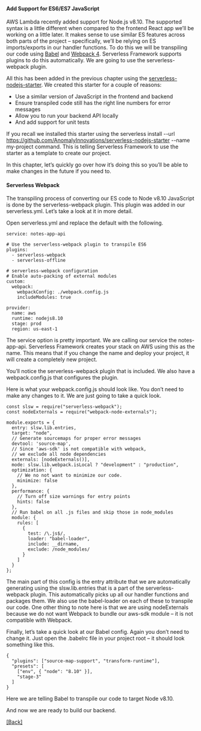 #### **Add Support for ES6/ES7 JavaScript**
AWS Lambda recently added support for Node.js v8.10. The supported syntax is a little different when compared to the frontend React app we’ll be working on a little later. It makes sense to use similar ES features across both parts of the project – specifically, we’ll be relying on ES imports/exports in our handler functions. To do this we will be transpiling our code using [Babel](https://babeljs.io/) and [Webpack 4](https://webpack.github.io/). Serverless Framework supports plugins to do this automatically. We are going to use the serverless-webpack plugin.

All this has been added in the previous chapter using the [serverless-nodejs-starter](https://serverless-stack.com/chapters/serverless-nodejs-starter.html). We created this starter for a couple of reasons:

* Use a similar version of JavaScript in the frontend and backend
* Ensure transpiled code still has the right line numbers for error messages
* Allow you to run your backend API locally
* And add support for unit tests

If you recall we installed this starter using the serverless install --url https://github.com/AnomalyInnovations/serverless-nodejs-starter --name my-project command. This is telling Serverless Framework to use the starter as a template to create our project.

In this chapter, let’s quickly go over how it’s doing this so you’ll be able to make changes in the future if you need to.

#### Serverless Webpack
The transpiling process of converting our ES code to Node v8.10 JavaScript is done by the serverless-webpack plugin. This plugin was added in our serverless.yml. Let’s take a look at it in more detail.

Open serverless.yml and replace the default with the following.

```
service: notes-app-api

# Use the serverless-webpack plugin to transpile ES6
plugins:
  - serverless-webpack
  - serverless-offline

# serverless-webpack configuration
# Enable auto-packing of external modules
custom:
  webpack:
    webpackConfig: ./webpack.config.js
    includeModules: true

provider:
  name: aws
  runtime: nodejs8.10
  stage: prod
  region: us-east-1
```

The service option is pretty important. We are calling our service the notes-app-api. Serverless Framework creates your stack on AWS using this as the name. This means that if you change the name and deploy your project, it will create a completely new project.

You’ll notice the serverless-webpack plugin that is included. We also have a webpack.config.js that configures the plugin.

Here is what your webpack.config.js should look like. You don’t need to make any changes to it. We are just going to take a quick look.

```
const slsw = require("serverless-webpack");
const nodeExternals = require("webpack-node-externals");

module.exports = {
  entry: slsw.lib.entries,
  target: "node",
  // Generate sourcemaps for proper error messages
  devtool: 'source-map',
  // Since 'aws-sdk' is not compatible with webpack,
  // we exclude all node dependencies
  externals: [nodeExternals()],
  mode: slsw.lib.webpack.isLocal ? "development" : "production",
  optimization: {
    // We no not want to minimize our code.
    minimize: false
  },
  performance: {
    // Turn off size warnings for entry points
    hints: false
  },
  // Run babel on all .js files and skip those in node_modules
  module: {
    rules: [
      {
        test: /\.js$/,
        loader: "babel-loader",
        include: __dirname,
        exclude: /node_modules/
      }
    ]
  }
};
```

The main part of this config is the entry attribute that we are automatically generating using the slsw.lib.entries that is a part of the serverless-webpack plugin. This automatically picks up all our handler functions and packages them. We also use the babel-loader on each of these to transpile our code. One other thing to note here is that we are using nodeExternals because we do not want Webpack to bundle our aws-sdk module – it is not compatible with Webpack.

Finally, let’s take a quick look at our Babel config. Again you don’t need to change it. Just open the .babelrc file in your project root – it should look something like this.

```
{
  "plugins": ["source-map-support", "transform-runtime"],
  "presets": [
    ["env", { "node": "8.10" }],
    "stage-3"
  ]
}
```

Here we are telling Babel to transpile our code to target Node v8.10.

And now we are ready to build our backend.


[[Back]](https://github.com/eksant/serverless-react-aws)
